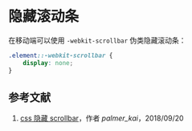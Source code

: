 # 隐藏滚动条

在移动端可以使用 `-webkit-scrollbar` 伪类隐藏滚动条：

```css
.element::-webkit-scrollbar {
    display: none;
}
```

## 参考文献

1. [css 隐藏 scrollbar](https://blog.csdn.net/palmer_kai/article/details/82790343)，作者 *palmer_kai*，2018/09/20